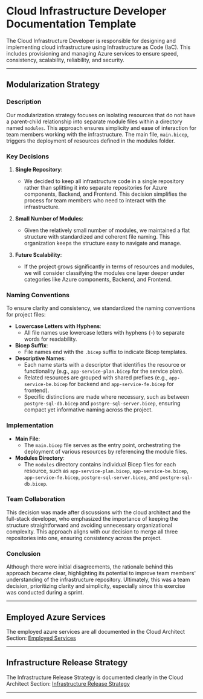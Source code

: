 # Cloud Infrastructure Developer Documentation Template

The Cloud Infrastructure Developer is responsible for designing and implementing cloud infrastructure using Infrastructure as Code (IaC). This includes provisioning and managing Azure services to ensure speed, consistency, scalability, reliability, and security.

---

## Modularization Strategy

### Description
Our modularization strategy focuses on isolating resources that do not have a parent-child relationship into separate module files within a directory named `modules`. This approach ensures simplicity and ease of interaction for team members working with the infrastructure. The main file, `main.bicep`, triggers the deployment of resources defined in the modules folder.

### Key Decisions
1. **Single Repository**:
   - We decided to keep all infrastructure code in a single repository rather than splitting it into separate repositories for Azure components, Backend, and Frontend. This decision simplifies the process for team members who need to interact with the infrastructure.

2. **Small Number of Modules**:
   - Given the relatively small number of modules, we maintained a flat structure with standardized and coherent file naming. This organization keeps the structure easy to navigate and manage.

3. **Future Scalability**:
   - If the project grows significantly in terms of resources and modules, we will consider classifying the modules one layer deeper under categories like Azure components, Backend, and Frontend.

### Naming Conventions
To ensure clarity and consistency, we standardized the naming conventions for project files:
- **Lowercase Letters with Hyphens**:
  - All file names use lowercase letters with hyphens (-) to separate words for readability.
- **Bicep Suffix**:
  - File names end with the `.bicep` suffix to indicate Bicep templates.
- **Descriptive Names**:
  - Each name starts with a descriptor that identifies the resource or functionality (e.g., `app-service-plan.bicep` for the service plan).
  - Related resources are grouped with shared prefixes (e.g., `app-service-be.bicep` for backend and `app-service-fe.bicep` for frontend).
  - Specific distinctions are made where necessary, such as between `postgre-sql-db.bicep` and `postgre-sql-server.bicep`, ensuring compact yet informative naming across the project.

### Implementation
- **Main File**:
  - The `main.bicep` file serves as the entry point, orchestrating the deployment of various resources by referencing the module files.
- **Modules Directory**:
  - The `modules` directory contains individual Bicep files for each resource, such as `app-service-plan.bicep`, `app-service-be.bicep`, `app-service-fe.bicep`, `postgre-sql-server.bicep`, and `postgre-sql-db.bicep`.

### Team Collaboration
This decision was made after discussions with the cloud architect and the full-stack developer, who emphasized the importance of keeping the structure straightforward and avoiding unnecessary organizational complexity. This approach aligns with our decision to merge all three repositories into one, ensuring consistency across the project.

### Conclusion
Although there were initial disagreements, the rationale behind this approach became clear, highlighting its potential to improve team members' understanding of the infrastructure repository. Ultimately, this was a team decision, prioritizing clarity and simplicity, especially since this exercise was conducted during a sprint.

---

## Employed Azure Services
The employed azure services are all documented in the Cloud Architect Section:
[Employed Services](./CloudArchitect.md#app-service-for-containers)

---

## Infrastructure Release Strategy
The Infrastructure Release Strategy is documented clearly in the Cloud Architect Section:
[Infrastructure Release Strategy ](./CloudArchitect.md#infrastructure-release-strategy)

---